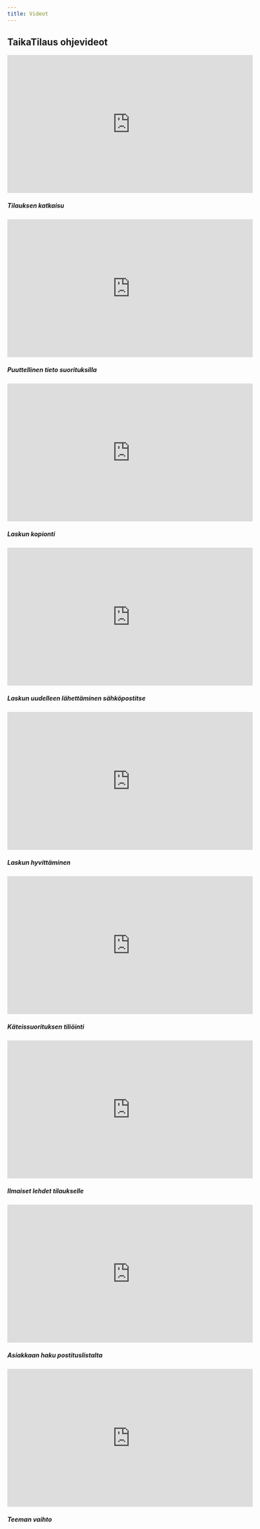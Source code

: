 ```yaml
---
title: Videot
---
```


<div class="row">
    <div class="col-lg-12 col-12">
        <div class="row">
            <div
                class="headline col-12 col-lg-10 py-3 px-5 mx-auto border border-3 rounded rounded-3 text-center text-muted">
                <h2>TaikaTilaus ohjevideot</h2>
            </div>
        </div>
        <div class="row  justify-content-md-center">
            <div class="col-lg-3 col-10 text-center leffakortit">
                <div class="ratio ratio-16x9">
                    <iframe width="560" height="315" src="https://www.youtube.com/embed/s4Mtsigivxo?si=rGLcsrvXrXQDfK1z"
                        title="YouTube video player" frameborder="0"
                        allow="accelerometer; autoplay; clipboard-write; encrypted-media; gyroscope; picture-in-picture; web-share"
                        allowfullscreen></iframe>
                </div>
                <h5 class="py-2 px-2">Tilauksen katkaisu</h5>
            </div>
            <div class="col-lg-3 col-10 text-center leffakortit">
                <div class="ratio ratio-16x9">
                    <iframe width="560" height="315" src="https://www.youtube.com/embed/bRqOmLG1QLk?si=6CMfgfYqySzshVue"
                        title="YouTube video player" frameborder="0"
                        allow="accelerometer; autoplay; clipboard-write; encrypted-media; gyroscope; picture-in-picture; web-share"
                        allowfullscreen></iframe>
                </div>
                <h5 class="py-2 px-2">Puuttellinen tieto suorituksilla</h5>
            </div>
            <div class="col-lg-3 col-10 text-center leffakortit">
                <div class="ratio ratio-16x9">
                    <iframe width="560" height="315" src="https://www.youtube.com/embed/ANSerp-LiGQ?si=vD0DRbLqWNN4PAzC"
                        title="YouTube video player" frameborder="0"
                        allow="accelerometer; autoplay; clipboard-write; encrypted-media; gyroscope; picture-in-picture; web-share"
                        allowfullscreen></iframe>
                </div>
                <h5 class="py-2 px-2">Laskun kopionti</h5>
            </div>
        </div>
        <div class="row  justify-content-md-center ">
            <div class="col-lg-3 col-10 text-center leffakortit">
                <div class="ratio ratio-16x9">
                    <iframe width="560" height="315" src="https://www.youtube.com/embed/z1XZNEZGjVU?si=jb33QTCx9rE-Rpep"
                        title="YouTube video player" frameborder="0"
                        allow="accelerometer; autoplay; clipboard-write; encrypted-media; gyroscope; picture-in-picture; web-share"
                        allowfullscreen></iframe>
                </div>
                <h5 class="py-2 px-2">Laskun uudelleen lähettäminen sähköpostitse</h5>
            </div>
            <div class="col-lg-3 col-10 text-center leffakortit">
                <div class="ratio ratio-16x9">
                    <iframe width="560" height="315" src="https://www.youtube.com/embed/QF_IBKckFxE?si=3ETsFK1E4THmBsqV"
                        title="YouTube video player" frameborder="0"
                        allow="accelerometer; autoplay; clipboard-write; encrypted-media; gyroscope; picture-in-picture; web-share"
                        allowfullscreen></iframe>
                </div>
                <h5 class="py-2 px-2">Laskun hyvittäminen</h5>
            </div>
            <div class="col-lg-3 col-10 text-center leffakortit">
                <div class="ratio ratio-16x9">
                    <iframe width="560" height="315" src="https://www.youtube.com/embed/aC7Ms9ojohU?si=Bqgo_HaGQ9k6bJk1"
                        title="YouTube video player" frameborder="0"
                        allow="accelerometer; autoplay; clipboard-write; encrypted-media; gyroscope; picture-in-picture; web-share"
                        allowfullscreen></iframe>
                </div>
                <h5 class="py-2 px-2">Käteissuorituksen tiliöinti</h5>
            </div>
        </div>
        <div class="row  justify-content-md-center">
            <div class="col-lg-3 col-10 text-center leffakortit">
                <div class="ratio ratio-16x9">
                    <iframe width="560" height="315" src="https://www.youtube.com/embed/4i9R_Pw-PIc?si=y4ASXbL2bdqMnE-z"
                        title="YouTube video player" frameborder="0"
                        allow="accelerometer; autoplay; clipboard-write; encrypted-media; gyroscope; picture-in-picture; web-share"
                        allowfullscreen></iframe>
                </div>
                <h5 class="py-2 px-2">Ilmaiset lehdet tilaukselle</h5>
            </div>
            <div class="col-lg-3 col-10 text-center leffakortit">
                <div class="ratio ratio-16x9">
                    <iframe width="560" height="315" src="https://www.youtube.com/embed/V6AP3y0j-M4?si=ZyarThtvzVLGWiRS"
                        title="YouTube video player" frameborder="0"
                        allow="accelerometer; autoplay; clipboard-write; encrypted-media; gyroscope; picture-in-picture; web-share"
                        allowfullscreen></iframe>
                </div>
                <h5 class="py-2 px-2">Asiakkaan haku postituslistalta</h5>
            </div>
            <div class="col-lg-3 col-10 text-center leffakortit">
                <div class="ratio ratio-16x9">
                    <iframe width="560" height="315" src="https://www.youtube.com/embed/V-R006Iermo?si=8F-Ns7a821JSXDTG"
                        title="YouTube video player" frameborder="0"
                        allow="accelerometer; autoplay; clipboard-write; encrypted-media; gyroscope; picture-in-picture; web-share"
                        allowfullscreen></iframe>
                </div>
                <h5 class="py-2 px-2">Teeman vaihto</h5>
            </div>
        </div>
    </div>
</div>